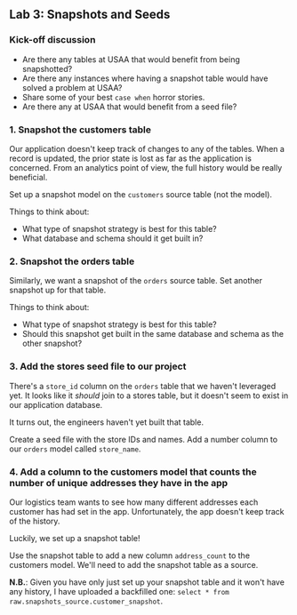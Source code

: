 ## Lab 3: Snapshots and Seeds

### Kick-off discussion

* Are there any tables at USAA that would benefit from being snapshotted?
* Are there any instances where having a snapshot table would have solved a problem at USAA?
* Share some of your best `case when` horror stories.
* Are there any at USAA that would benefit from a seed file?

### 1. Snapshot the customers table

Our application doesn't keep track of changes to any of the tables. When a record is updated, the prior state is lost as far as the application is concerned. From an analytics point of view, the full history would be really beneficial. 

Set up a snapshot model on the `customers` source table (not the model).

Things to think about:
* What type of snapshot strategy is best for this table?
* What database and schema should it get built in?

### 2. Snapshot the orders table

Similarly, we want a snapshot of the `orders` source table. Set another snapshot up for that table.

Things to think about:
* What type of snapshot strategy is best for this table?
* Should this snapshot get built in the same database and schema as the other snapshot?

### 3. Add the stores seed file to our project

There's a `store_id` column on the `orders` table that we haven't leveraged yet. It looks like it _should_ join to a stores table, but it doesn't seem to exist in our application database.

It turns out, the engineers haven't yet built that table. 

Create a seed file with the store IDs and names. Add a number column to our `orders` model called `store_name`.

### 4. Add a column to the customers model that counts the number of unique addresses they have in the app

Our logistics team wants to see how many different addresses each customer has had set in the app. Unfortunately, the app doesn't keep track of the history.

Luckily, we set up a snapshot table!

Use the snapshot table to add a new column `address_count` to the customers model. We'll need to add the snapshot table as a source.

**N.B.**: Given you have only just set up your snapshot table and it won't have any history, I have uploaded a backfilled one: `select * from raw.snapshots_source.customer_snapshot`.
